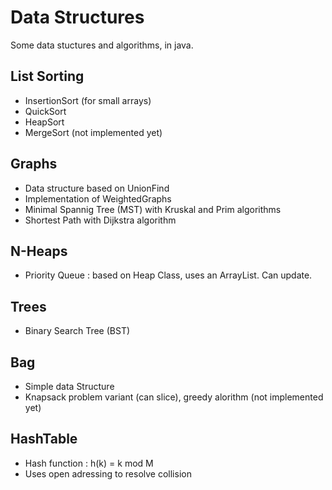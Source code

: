 # Data Structures
Some data stuctures and algorithms, in java.

## List Sorting
- InsertionSort (for small arrays)
- QuickSort
- HeapSort
- MergeSort (not implemented yet)

## Graphs
- Data structure based on UnionFind
- Implementation of WeightedGraphs
- Minimal Spannig Tree (MST) with Kruskal and Prim algorithms
- Shortest Path with Dijkstra algorithm

## N-Heaps
- Priority Queue : based on Heap Class, uses an ArrayList. Can update.

## Trees
- Binary Search Tree (BST)

## Bag
- Simple data Structure
- Knapsack problem variant (can slice), greedy alorithm (not implemented yet)

## HashTable
- Hash function : h(k) = k mod M
- Uses open adressing to resolve collision
